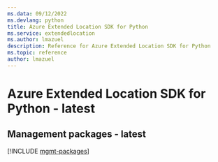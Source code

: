 ```yaml
---
ms.data: 09/12/2022
ms.devlang: python
title: Azure Extended Location SDK for Python
ms.service: extendedlocation
ms.author: lmazuel
description: Reference for Azure Extended Location SDK for Python
ms.topic: reference
author: lmazuel
---
```

# Azure Extended Location SDK for Python - latest

## Management packages - latest
[!INCLUDE [mgmt-packages](extended-location-mgmt-index.md)]